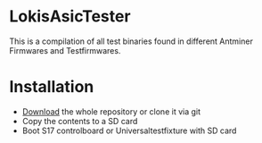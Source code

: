 # LokisAsicTester

This is a compilation of all test binaries found in different Antminer Firmwares and Testfirmwares.

# Installation
- [Download](https://github.com/LOKisGithub/LokisAsicTester/archive/refs/heads/main.zip) the whole repository or clone it via git
- Copy the contents to a SD card
- Boot S17 controlboard or Universaltestfixture with SD card

